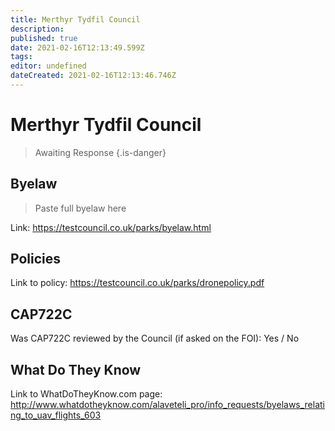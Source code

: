 ```yaml
---
title: Merthyr Tydfil Council
description: 
published: true
date: 2021-02-16T12:13:49.599Z
tags: 
editor: undefined
dateCreated: 2021-02-16T12:13:46.746Z
---
```


# Merthyr Tydfil Council
>  Awaiting Response
> {.is-danger}

## Byelaw
> Paste full byelaw here

Link:
https://testcouncil.co.uk/parks/byelaw.html

## Policies
Link to policy:
https://testcouncil.co.uk/parks/dronepolicy.pdf

## CAP722C

Was CAP722C reviewed by the Council (if asked on the FOI): Yes / No

## What Do They Know

Link to WhatDoTheyKnow.com page:
http://www.whatdotheyknow.com/alaveteli_pro/info_requests/byelaws_relating_to_uav_flights_603

